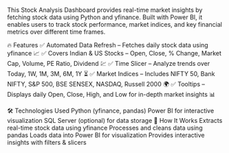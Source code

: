 This Stock Analysis Dashboard provides real-time market insights by fetching stock data using Python and yfinance. Built with Power BI, it enables users to track stock performance, market indices, and key financial metrics over different time frames.

🔥 Features
✅ Automated Data Refresh – Fetches daily stock data using yfinance 📈
✅ Covers Indian & US Stocks – Open, Close, % Change, Market Cap, Volume, PE Ratio, Dividend 💹
✅ Time Slicer – Analyze trends over Today, 1W, 1M, 3M, 6M, 1Y ⏳
✅ Market Indices – Includes NIFTY 50, Bank NIFTY, S&P 500, BSE SENSEX, NASDAQ, Russell 2000 🌍
✅ Tooltips – Displays daily Open, Close, High, and Low for in-depth market insights 📊

🛠️ Technologies Used
Python (yfinance, pandas)
Power BI for interactive visualization
SQL Server (optional) for data storage
🚀 How It Works
Extracts real-time stock data using yfinance
Processes and cleans data using pandas
Loads data into Power BI for visualization
Provides interactive insights with filters & slicers
